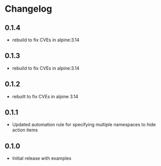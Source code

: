 # Changelog

## 0.1.4
* rebuild to fix CVEs in alpine:3.14
## 0.1.3
* rebuild to fix CVEs in alpine:3.14

## 0.1.2
* rebuilt to fix CVEs in alpine 3.14

## 0.1.1

* Updated automation rule for specifying multiple namespaces to hide action items

## 0.1.0

* Initial release with examples

